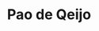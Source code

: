---
uuid: 5dac5de6-768a-464a-be1c-3e72682089f0
title: Pao de Qeijo
titleslug: pao-de-qeijo_5dac5de6-768a-464a-be1c-3e72682089f0
draft: false
layout: recettes
type: plat
categories:
  - Bouchées salées
regime:
  - vegetarien
cuisson: Oui
temperature: Chaud
plate: 240
quantite_desc: 2 part par personne
check: Oui
checkAlwaysOk: false
ingredients:
  lof:
    - title: huile de tournesol
      quantite: 720
      unit: ml
    - title: Oeuf
      quantite: 39
      unit: unité
    - title: Lait demi-écrémé
      quantite: 1.92
      unit: litre
    - title: Farine de tapioca
      quantite: 4.8
      unit: Kg
  frais:
    - title: Gruyère
      quantite: 1.92
      unit: Kg
    - title: Parmesan
      quantite: 1.92
      unit: Kg
  autres: []
  epices:
    - title: Sel
preparation: >-
  

  * Raper puis hacher au couteau les fromages.

  * Faire chauffer dans une casserole le lait et l'huile jusqu'à ébulltion. Pendant ce temps verser la farine de manioc et le sel dans un saladier et bien mélanger. Verser dessus le mélange liquide très chaud puis mélanger vigoureusement.

  * Ajouter tout le fromage, bien mélanger puis ajouter les oeufs. Mélanger de nouveau, à la main cette fois-ci, ou au robot patissier avec la feuille. La pâte sera collate, c'est normal. Si elle l'est trop pour former des boulettes avec les mains, la mettre une demi-heure au frais.




  **Obligatoirement au dernier moment :**


  Préchauffer le four à 180°C. Disposer sur une plaque recouverte de papier sulfurisé des boulettes de la taille d'une noix. On peut si on le souhaite laisser les boulettes formées une nuit au réfrigérateur. Enfourner 15 à 20 minutes. Se mange chaud.
publishDate: 2024-05-23T13:58:00.000Z
---